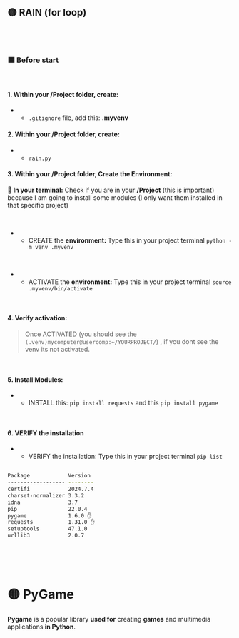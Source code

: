 ## 🟡 RAIN (for loop)



<br>
<br>

### 🟦 Before start



<br>

#### 1. Within your /Project folder, create:

- -  `.gitignore` file, add this: **.myvenv**



#### 2. Within your /Project folder, create:

- - `rain.py`

#### 3. Within your /Project folder, Create the Environment:

🌈 **In your terminal:** Check if you are in your **/Project** (this is important) because I am going to install some modules (I only want them installed in that specific project)

<br>

 - - CREATE the **environment:** Type this in your project terminal `python -m venv .myvenv`

 <br>

- - ACTIVATE the **environment:** Type this in your project terminal `source .myvenv/bin/activate`

<br>

#### 4. Verify activation:

>Once ACTIVATED (you should see the `(.venv)mycomputer@usercomp:~/YOURPROJECT/`) , if you dont see the venv its not activated.

<br>

#### 5. Install Modules:

- - INSTALL this: `pip install requests` and this `pip install pygame`

<br>

#### 6. VERIFY the installation

- - VERIFY the installation: Type this in your project terminal `pip list`

```bash

Package            Version
------------------ --------
certifi            2024.7.4
charset-normalizer 3.3.2
idna               3.7
pip                22.0.4
pygame             1.6.0 ✋
requests           1.31.0 ✋
setuptools         47.1.0
urllib3            2.0.7
```


<br>
<br>
<br>

# 🟡 PyGame

**Pygame** is a popular library **used for** creating **games** and multimedia applications **in Python**.
